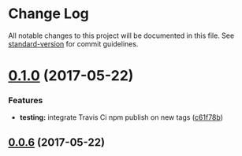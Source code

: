 # Change Log

All notable changes to this project will be documented in this file. See [standard-version](https://github.com/conventional-changelog/standard-version) for commit guidelines.

<a name="0.1.0"></a>
# [0.1.0](https://github.com/verbosejs/verbose-dashboard/compare/v0.0.6...v0.1.0) (2017-05-22)


### Features

* **testing:** integrate Travis Ci npm publish on new tags ([c61f78b](https://github.com/verbosejs/verbose-dashboard/commit/c61f78b))



<a name="0.0.6"></a>
## [0.0.6](https://github.com/verbosejs/verbose-dashboard/compare/v0.0.5...v0.0.6) (2017-05-22)

